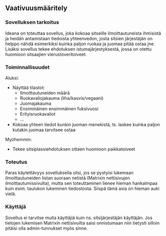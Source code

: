 ## Vaativuusmääritely ##

### Sovelluksen tarkoitus ###
Ideana on toteuttaa sovellus, joka kokoaa sitseille ilmoittautuneista ihmisistä ja heidän antamistaan tiedoista yhteenvedon, josta sitsien järjestäjän on helppo nähdä esimerkiksi kuinka paljon ruokaa ja juomaa pitää ostaa jne. Lisäksi sovellus tekee ehdotuksen istumajärjestyksestä, jossa on otettu huomioon sitsaajien vierustoveritoiveet.

### Toiminnallisuudet ###
Aluksi:
* Näyttää tilastot:
  * Ilmoittautuneiden määrä
  * Ruokavaliojakauma (liha/kasvis/vegaani)
  * Juomajakauma
  * Ensimmäinen ensimmäinen fuksivuosi
  * Erityisruokavaliot
  * ...
* Kokoaa yhteen tiedot kunkin juoman menekistä, ts. laskee kuinka paljon kutakin juomaa tarvitsee ostaa

Myöhemmin:
* Tekee sitsiplassiehdotuksen ottaen huomioon paikkatoiveet

### Toteutus ###
Paras käytettävyys sovelluksella olisi, jos se pystyisi lukemaan ilmoittautuneiden listan suoraan netistä (Matrixin nettisivujen ilmoittautumissivulta), mutta sen toteuttaminen lienee hieman hankalmpaa kuin esim. taulukon lukeminen tiedostosta. Siispä tämä asia on hieman auki vielä.

### Käyttäjä ###
Sovellus ei tarvitse muita käyttäjiä kuin ns. sitsijärjestäjän käyttäjän. Jos tietojen lukemisen Matrixin nettisivuilta saisi onnistumaan niin tietysti silloin pitäisi olla admin-tunnukset myös sinne.
